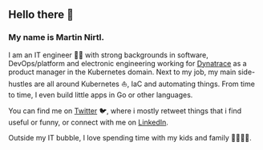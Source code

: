 ## Hello there 👋

### My name is Martin Nirtl.

I am an IT engineer 👨‍💻 with strong backgrounds in software, DevOps/platform and electronic engineering working for [Dynatrace](https://www.dynatrace.com/) as a product manager in the Kubernetes domain. Next to my job, my main side-hustles are all around Kubernetes ⛵, IaC and automating things. From time to time, I even build little apps in Go or other languages.

You can find me on [Twitter](https://twitter.com/martinnirtl) 🐦, where i mostly retweet things that i find useful or funny, or connect with me on [LinkedIn](https://www.linkedin.com/in/martinnirtl/).

Outside my IT bubble, I love spending time with my kids and family 👨‍👩‍👦‍👦.

